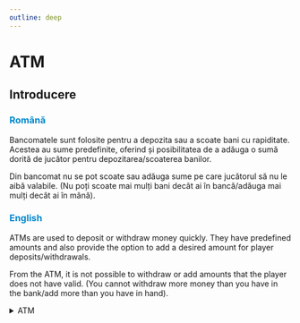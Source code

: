 ```yaml
---
outline: deep
---
```


# ATM

## Introducere

### <span style="color: #0088CC">Română</span>

Bancomatele sunt folosite pentru a depozita sau a scoate bani cu rapiditate. Acestea au sume predefinite, oferind și posibilitatea de a adăuga o sumă dorită de jucător pentru depozitarea/scoaterea banilor.

Din bancomat nu se pot scoate sau adăuga sume pe care jucătorul să nu le aibă valabile. (Nu poți scoate mai mulți bani decât ai în bancă/adăuga mai mulți decât ai în mână).

### <span style="color: #0088CC">English</span>

ATMs are used to deposit or withdraw money quickly. They have predefined amounts and also provide the option to add a desired amount for player deposits/withdrawals.

From the ATM, it is not possible to withdraw or add amounts that the player does not have valid. (You cannot withdraw more money than you have in the bank/add more than you have in hand).

<details>
  <summary>ATM</summary>
  <img src="https://v.b-zone.ro/images/wiki/atm.gif" alt="ATM">
</details>